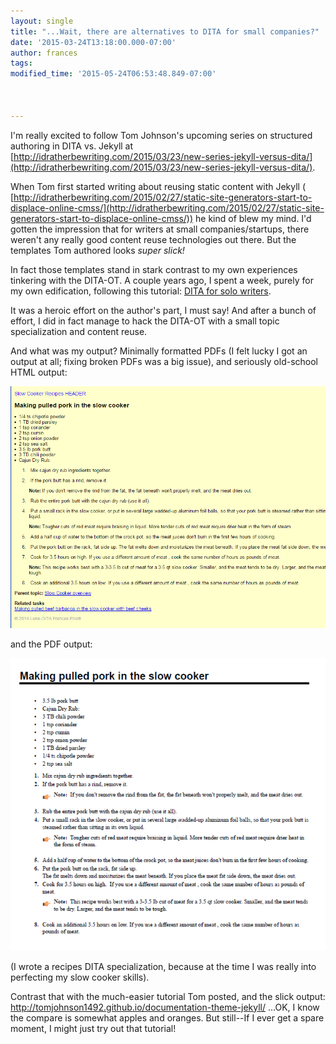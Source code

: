 ```yaml
---
layout: single
title: "...Wait, there are alternatives to DITA for small companies?"
date: '2015-03-24T13:18:00.000-07:00'
author: frances
tags: 
modified_time: '2015-05-24T06:53:48.849-07:00'



---
```


I'm really excited to follow Tom Johnson's upcoming series on structured 
authoring in DITA vs. Jekyll at 
[http://idratherbewriting.com/2015/03/23/new-series-jekyll-versus-dita/](http://idratherbewriting.com/2015/03/23/new-series-jekyll-versus-dita/). 

When Tom first started writing about reusing static content with Jekyll ( 
[http://idratherbewriting.com/2015/02/27/static-site-generators-start-to-displace-online-cmss/](http://idratherbewriting.com/2015/02/27/static-site-generators-start-to-displace-online-cmss/)) 
he kind of blew my mind. I'd gotten the impression that for writers at small 
companies/startups, there weren't any really good content reuse technologies 
out there. But the templates Tom authored looks *super slick!* 

In fact those templates stand in stark contrast to my own experiences 
tinkering with the DITA-OT. A couple years ago, I spent a week, purely for my 
own edification, following this tutorial: [DITA for solo 
writers](https://belug.de/~lutz/pub/vortrag/20080213/ditaguide.pdf). 

It was a heroic effort on the author's part, I must say! And after a bunch of 
effort, I did in fact manage to hack the DITA-OT with a small topic 
specialization and content reuse. 

And what was my output? Minimally formatted PDFs (I felt lucky I got an output 
at all; fixing broken PDFs was a big issue), and  seriously old-school HTML 
output: 

![dita html](/assets/images/slow_cooker_dita.png) 

and the PDF output:

![dita html](/assets/images/slow_cooker_dita_pdf.png) 


(I wrote a 
recipes DITA specialization, because at the time I was really into perfecting 
my slow cooker skills).

Contrast that with 
the much-easier tutorial Tom posted, and the slick output: 
http://tomjohnson1492.github.io/documentation-theme-jekyll/ 
...OK, I know 
the compare is somewhat apples and oranges. But still--If I ever get a spare 
moment, I might just try out that tutorial! 
 